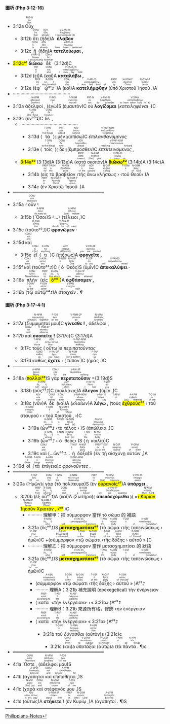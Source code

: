 #### 圖析 (Php 3:12-16)
- <rt>3:12a</rt> <RUBY><ruby><ruby>Οὐχ<rt>Not</rt></ruby><rt>οὐ</rt></ruby><rt>PRT-N</rt></RUBY> 
	- <rt>3:12b</rt> <RUBY><ruby><ruby>ὅτι<rt>that</rt></ruby><rt>ὅτι</rt></ruby><rt>CONJ</rt></RUBY> (<RUBY><ruby><ruby>ἤδη<rt>already</rt></ruby><rt>ἤδη</rt></ruby><rt>ADV</rt></RUBY>)A <RUBY><ruby><ruby><strong>ἔλαβον</strong><rt>I have obtained [it]</rt></ruby><rt>λαμβάνω</rt></ruby><rt>V-2AAI-1S</rt></RUBY> 
	- <rt>3:12c</rt> <RUBY><ruby><ruby>ἢ<rt>or</rt></ruby><rt>ἤ</rt></ruby><rt>CONJ</rt></RUBY> (<RUBY><ruby><ruby>ἤδη<rt>already</rt></ruby><rt>ἤδη</rt></ruby><rt>ADV</rt></RUBY>)A <RUBY><ruby><ruby><strong>τετελείωμαι ,</strong><rt>have been perfected</rt></ruby><rt>τελειόω</rt></ruby><rt>V-RPI-1S</rt></RUBY> 
- <mark><rt>3:12c</rt>°¹</mark> <RUBY><ruby><ruby><strong>διώκω</strong><rt>I am pursuing</rt></ruby><rt>διώκω</rt></ruby><rt>V-PAI-1S</rt></RUBY> <RUBY><ruby><ruby>δὲ<rt>however</rt></ruby><rt>δέ</rt></ruby><rt>CONJ</rt></RUBY> (<rt>3:12d</rt>)C
	- <rt>3:12d</rt> (<RUBY><ruby><ruby>εἰ<rt>if</rt></ruby><rt>εἰ</rt></ruby><rt>PRT</rt></RUBY>)A (<RUBY><ruby><ruby>καὶ<rt>also</rt></ruby><rt>καί</rt></ruby><rt>CONJ</rt></RUBY>)A <RUBY><ruby><ruby><strong>καταλάβω ,</strong><rt>I may lay hold</rt></ruby><rt>καταλαμβάνω</rt></ruby><rt>V-2AAS-1S</rt></RUBY> 
	- <rt>3:12e</rt> (<RUBY><ruby><ruby>ἐφ᾽<rt>of</rt></ruby><rt>ἐπί</rt></ruby><rt>PREP</rt></RUBY> <RUBY><ruby><ruby>ᾧ°¹⮥<rt>that for which</rt></ruby><rt>ὅς, ἥ</rt></ruby><rt>R-DSN</rt></RUBY>)A (<RUBY><ruby><ruby>καὶ<rt>also</rt></ruby><rt>καί</rt></ruby><rt>CONJ</rt></RUBY>)A <RUBY><ruby><ruby><strong>κατελήμφθην</strong><rt>I was laid hold of</rt></ruby><rt>καταλαμβάνω</rt></ruby><rt>V-API-1S</rt></RUBY> (<RUBY><ruby><ruby>ὑπὸ<rt>by</rt></ruby><rt>ὑπό</rt></ruby><rt>PREP</rt></RUBY> <RUBY><ruby><ruby>Χριστοῦ<rt>Christ</rt></ruby><rt>Χριστός</rt></ruby><rt>N-GSM-T</rt></RUBY> <RUBY><ruby><ruby>Ἰησοῦ .<rt>Jesus</rt></ruby><rt>Ἰησοῦς</rt></ruby><rt>N-GSM-P</rt></RUBY>)A
- ·············································
- <rt>3:13a</rt> <RUBY><ruby><ruby>ἀδελφοί ,<rt>Brothers</rt></ruby><rt>ἀδελφός</rt></ruby><rt>N-VPM</rt></RUBY> (<RUBY><ruby><ruby>ἐγὼ<rt>I</rt></ruby><rt>ἐγώ</rt></ruby><rt>P-1NS</rt></RUBY>)S (<RUBY><ruby><ruby>ἐμαυτὸν<rt>myself</rt></ruby><rt>ἐμαυτοῦ</rt></ruby><rt>F-1ASM</rt></RUBY>)C <RUBY><ruby><ruby>οὐ<rt>not</rt></ruby><rt>οὐ</rt></ruby><rt>PRT-N</rt></RUBY> <RUBY><ruby><ruby><strong>λογίζομαι</strong><rt>do consider</rt></ruby><rt>λογίζομαι</rt></ruby><rt>V-PNI-1S</rt></RUBY> {<RUBY><ruby><ruby><em>κατειληφέναι ·</em><rt>to have taken hold [of it]</rt></ruby><rt>καταλαμβάνω</rt></ruby><rt>V-2RAN</rt></RUBY>}C 
- <rt>3:13c</rt> (<RUBY><ruby><ruby>ἓν°³⮧<rt>One thing</rt></ruby><rt>εἷς</rt></ruby><rt>A-ASN</rt></RUBY>)C <RUBY><ruby><ruby>δέ ,<rt>however</rt></ruby><rt>δέ</rt></ruby><rt>CONJ</rt></RUBY> 
	- ·············································
		- <rt>3:13d</rt> (<RUBY><ruby><ruby>τὰ<rt>The things</rt></ruby><rt>ὁ</rt></ruby><rt>T-APN</rt></RUBY>)⦇ <RUBY><ruby><ruby>μὲν<rt>indeed</rt></ruby><rt>μέν</rt></ruby><rt>PRT</rt></RUBY> ⦈(<RUBY><ruby><ruby>ὀπίσω<rt>behind</rt></ruby><rt>ὀπίσω</rt></ruby><rt>ADV</rt></RUBY>)C <RUBY><ruby><ruby><em>ἐπιλανθανόμενος</em><rt>forgetting</rt></ruby><rt>ἐπιλανθάνω</rt></ruby><rt>V-PNP-NSM</rt></RUBY>
		- <rt>3:13e</rt> (<RUBY><ruby><ruby>τοῖς<rt>to the things</rt></ruby><rt>ὁ</rt></ruby><rt>T-DPN</rt></RUBY>)⦇ <RUBY><ruby><ruby>δὲ<rt>now</rt></ruby><rt>δέ</rt></ruby><rt>CONJ</rt></RUBY> ⦈(<RUBY><ruby><ruby>ἔμπροσθεν<rt>ahead</rt></ruby><rt>ἔμπροσθεν</rt></ruby><rt>ADV</rt></RUBY>)C <RUBY><ruby><ruby><em>ἐπεκτεινόμενος ,</em><rt>reaching forward</rt></ruby><rt>ἐπεκτείνομαι</rt></ruby><rt>V-PNP-NSM</rt></RUBY>
	- <mark><rt>3:14a</rt>°³</mark> (<rt>3:13d</rt>)A (<rt>3:13e</rt>)A (<RUBY><ruby><ruby>κατὰ<rt>toward</rt></ruby><rt>κατά</rt></ruby><rt>PREP</rt></RUBY> <RUBY><ruby><ruby>σκοπὸν<rt>[the] goal</rt></ruby><rt>σκοπός</rt></ruby><rt>N-ASM</rt></RUBY>)A <RUBY><ruby><ruby><mark><strong>διώκω°²</strong></mark><rt>I press on</rt></ruby><rt>διώκω</rt></ruby><rt>V-PAI-1S</rt></RUBY> (<rt>3:14b</rt>)A (<rt>3:14c</rt>)A
		- <rt>3:14b</rt> (<RUBY><ruby><ruby>εἰς<rt>for</rt></ruby><rt>εἰς</rt></ruby><rt>PREP</rt></RUBY> <RUBY><ruby><ruby>τὸ<rt>the</rt></ruby><rt>ὁ</rt></ruby><rt>T-ASN</rt></RUBY> <RUBY><ruby><ruby>βραβεῖον<rt>prize</rt></ruby><rt>βραβεῖον</rt></ruby><rt>N-ASN</rt></RUBY> ‹<RUBY><ruby><ruby>τῆς<rt>of the</rt></ruby><rt>ὁ</rt></ruby><rt>T-GSF</rt></RUBY> <RUBY><ruby><ruby>ἄνω<rt>upward</rt></ruby><rt>ἄνω</rt></ruby><rt>ADV</rt></RUBY> <RUBY><ruby><ruby>κλήσεως<rt>calling</rt></ruby><rt>κλῆσις</rt></ruby><rt>N-GSF</rt></RUBY> › ‹<RUBY><ruby><ruby>τοῦ<rt>-</rt></ruby><rt>ὁ</rt></ruby><rt>T-GSM</rt></RUBY> <RUBY><ruby><ruby>Θεοῦ<rt>of God</rt></ruby><rt>θεός</rt></ruby><rt>N-GSM</rt></RUBY>› )A
		- <rt>3:14c</rt> (<RUBY><ruby><ruby>ἐν<rt>in</rt></ruby><rt>ἐν</rt></ruby><rt>PREP</rt></RUBY> <RUBY><ruby><ruby>Χριστῷ<rt>Christ</rt></ruby><rt>Χριστός</rt></ruby><rt>N-DSM-T</rt></RUBY> <RUBY><ruby><ruby>Ἰησοῦ .<rt>Jesus</rt></ruby><rt>Ἰησοῦς</rt></ruby><rt>N-DSM-P</rt></RUBY>)A
- ═════════════════════════════
- <rt>3:15a</rt> ⸉<RUBY><ruby><ruby>οὖν<rt>therefore</rt></ruby><rt>οὖν</rt></ruby><rt>CONJ</rt></RUBY>⸊
	- <rt>3:15b</rt> (<RUBY><ruby><ruby>Ὅσοι<rt>As many as</rt></ruby><rt>ὅσος</rt></ruby><rt>K-NPM</rt></RUBY>)S ⸉...⸊ (<RUBY><ruby><ruby>τέλειοι ,<rt>[are] mature</rt></ruby><rt>τέλειος</rt></ruby><rt>A-NPM</rt></RUBY>)C 
- <rt>3:15c</rt> (<RUBY><ruby><ruby>τοῦτο°³⮥<rt>this</rt></ruby><rt>οὗτος</rt></ruby><rt>D-ASN</rt></RUBY>)C <RUBY><ruby><ruby><strong>φρονῶμεν ·</strong><rt>should be of mind</rt></ruby><rt>φρονέω</rt></ruby><rt>V-PAS-1P</rt></RUBY> 
- <rt>3:15d</rt> <RUBY><ruby><ruby>καὶ<rt>and</rt></ruby><rt>καί</rt></ruby><rt>CONJ</rt></RUBY> 
	- <rt>3:15e</rt> <RUBY><ruby><ruby>εἴ<rt>if [in]</rt></ruby><rt>εἰ</rt></ruby><rt>CONJ</rt></RUBY> (<RUBY><ruby><ruby>τι<rt>anything</rt></ruby><rt>τις</rt></ruby><rt>X-ASN</rt></RUBY>)C (<RUBY><ruby><ruby>ἑτέρως<rt>differently</rt></ruby><rt>ἑτέρως</rt></ruby><rt>ADV</rt></RUBY>)A <RUBY><ruby><ruby><strong>φρονεῖτε ,</strong><rt>you are minded</rt></ruby><rt>φρονέω</rt></ruby><rt>V-PAI-2P</rt></RUBY> 
- <rt>3:15f</rt> <RUBY><ruby><ruby>καὶ<rt>even</rt></ruby><rt>καί</rt></ruby><rt>CONJ</rt></RUBY> (<RUBY><ruby><ruby>τοῦτο°³⮥<rt>this</rt></ruby><rt>οὗτος</rt></ruby><rt>D-ASN</rt></RUBY>)C (<RUBY><ruby><ruby>ὁ<rt>-</rt></ruby><rt>ὁ</rt></ruby><rt>T-NSM</rt></RUBY> <RUBY><ruby><ruby>Θεὸς<rt>God</rt></ruby><rt>θεός</rt></ruby><rt>N-NSM</rt></RUBY>)S (<RUBY><ruby><ruby>ὑμῖν<rt>to you</rt></ruby><rt>σύ</rt></ruby><rt>P-2DP</rt></RUBY>)C <RUBY><ruby><ruby><strong>ἀποκαλύψει ·</strong><rt>will reveal</rt></ruby><rt>ἀποκαλύπτω</rt></ruby><rt>V-FAI-3S</rt></RUBY> 
- <rt>3:16a</rt> <RUBY><ruby><ruby>πλὴν<rt>Nevertheless</rt></ruby><rt>πλήν</rt></ruby><rt>CONJ</rt></RUBY> (<RUBY><ruby><ruby>εἰς<rt>to</rt></ruby><rt>εἰς</rt></ruby><rt>PREP</rt></RUBY> <RUBY><ruby><ruby><mark>ὃ°⁴</mark><rt>that which</rt></ruby><rt>ὅς, ἥ</rt></ruby><rt>R-ASN</rt></RUBY>)A <RUBY><ruby><ruby><strong>ἐφθάσαμεν ,</strong><rt>we have attained</rt></ruby><rt>φθάνω</rt></ruby><rt>V-AAI-1P</rt></RUBY> 
- <rt>3:16b</rt> (<RUBY><ruby><ruby>τῷ<rt>by the</rt></ruby><rt>ὁ</rt></ruby><rt>T-DSN</rt></RUBY> <RUBY><ruby><ruby>αὐτῷ°⁴⮥<rt>same</rt></ruby><rt>αὐτός</rt></ruby><rt>P-DSN</rt></RUBY>)A <RUBY><ruby><ruby><em>στοιχεῖν . ¶</em><rt>to walk</rt></ruby><rt>στοιχέω</rt></ruby><rt>V-PAN</rt></RUBY>

#### 圖析 (Php 3:17-4:1)

- <rt>3:17a</rt> (<RUBY><ruby><ruby>Συμμιμηταί<rt>Imitators together</rt></ruby><rt>συμμιμητής</rt></ruby><rt>N-NPM</rt></RUBY> <RUBY><ruby><ruby>μου<rt>of me</rt></ruby><rt>ἐγώ</rt></ruby><rt>P-1GS</rt></RUBY>)C <RUBY><ruby><ruby><strong>γίνεσθε ! ,</strong><rt>be</rt></ruby><rt>γίνομαι</rt></ruby><rt>V-PNM-2P</rt></RUBY> <RUBY><ruby><ruby>ἀδελφοί ,<rt>brothers</rt></ruby><rt>ἀδελφός</rt></ruby><rt>N-VPM</rt></RUBY> 
- <rt>3:17b</rt> <RUBY><ruby><ruby>καὶ<rt>and</rt></ruby><rt>καί</rt></ruby><rt>CONJ</rt></RUBY> <RUBY><ruby><ruby><strong>σκοπεῖτε !</strong><rt>observe</rt></ruby><rt>σκοπέω</rt></ruby><rt>V-PAM-2P</rt></RUBY> {<rt>3:17c</rt>}C {<rt>3:17d</rt>}A
	- <rt>3:17c</rt> <RUBY><ruby><ruby>τοὺς<rt>those</rt></ruby><rt>ὁ</rt></ruby><rt>T-APM</rt></RUBY> (<RUBY><ruby><ruby>οὕτω<rt>thus</rt></ruby><rt>οὕτω, οὕτως</rt></ruby><rt>ADV</rt></RUBY>)a <RUBY><ruby><ruby><em>περιπατοῦντας</em><rt>walking</rt></ruby><rt>περιπατέω</rt></ruby><rt>V-PAP-APM</rt></RUBY>
	- <rt>3:17d</rt> <RUBY><ruby><ruby>καθὼς<rt>as</rt></ruby><rt>καθώς</rt></ruby><rt>CONJ</rt></RUBY> <RUBY><ruby><ruby><strong>ἔχετε</strong><rt>you have</rt></ruby><rt>ἔχω</rt></ruby><rt>V-PAI-2P</rt></RUBY> +(<RUBY><ruby><ruby>τύπον<rt>[for] a pattern</rt></ruby><rt>τύπος</rt></ruby><rt>N-ASM</rt></RUBY>)C (<RUBY><ruby><ruby>ἡμᾶς .<rt>us</rt></ruby><rt>ἐγώ</rt></ruby><rt>P-1AP</rt></RUBY>)C
- ———————————————
- <rt>3:18a</rt> (<RUBY><ruby><ruby><mark>πολλοὶ°⁵</mark><rt>Many</rt></ruby><rt>πολύς</rt></ruby><rt>A-NPM</rt></RUBY>)S <RUBY><ruby><ruby>γὰρ<rt>for</rt></ruby><rt>γάρ</rt></ruby><rt>CONJ</rt></RUBY> <RUBY><ruby><ruby><strong>περιπατοῦσιν</strong><rt>are walking</rt></ruby><rt>περιπατέω</rt></ruby><rt>V-PAI-3P</rt></RUBY> ={<rt>3:19d</rt>}S
	- <rt>3:18b</rt> (<RUBY><ruby><ruby>οὓς°⁵⮥<rt>[of] whom</rt></ruby><rt>ὅς, ἥ</rt></ruby><rt>R-APM</rt></RUBY>)C (<RUBY><ruby><ruby>πολλάκις<rt>often</rt></ruby><rt>πολλάκις</rt></ruby><rt>ADV</rt></RUBY>)A <RUBY><ruby><ruby><strong>ἔλεγον</strong><rt>I told</rt></ruby><rt>λέγω</rt></ruby><rt>V-IAI-1S</rt></RUBY> (<RUBY><ruby><ruby>ὑμῖν ,<rt>you</rt></ruby><rt>σύ</rt></ruby><rt>P-2DP</rt></RUBY>)C 
	- <rt>3:18c</rt> (<RUBY><ruby><ruby>νῦν<rt>now</rt></ruby><rt>νῦν</rt></ruby><rt>ADV</rt></RUBY>)A <RUBY><ruby><ruby>δὲ<rt>indeed</rt></ruby><rt>δέ</rt></ruby><rt>CONJ</rt></RUBY> (<RUBY><ruby><ruby>καὶ<rt>even</rt></ruby><rt>καί</rt></ruby><rt>CONJ</rt></RUBY>)A {<RUBY><ruby><ruby><em>κλαίων</em><rt>weeping</rt></ruby><rt>κλαίω</rt></ruby><rt>V-PAP-NSM</rt></RUBY>}A <RUBY><ruby><ruby><strong>λέγω ,</strong><rt>I say</rt></ruby><rt>λέγω</rt></ruby><rt>V-PAI-1S</rt></RUBY> (<RUBY><ruby><ruby>τοὺς<rt>-</rt></ruby><rt>ὁ</rt></ruby><rt>T-APM</rt></RUBY> <RUBY><ruby><ruby><mark>ἐχθροὺς°⁶</mark><rt>[as] enemies</rt></ruby><rt>ἐχθρός</rt></ruby><rt>A-APM</rt></RUBY> ‹ <RUBY><ruby><ruby>τοῦ<rt>of the</rt></ruby><rt>ὁ</rt></ruby><rt>T-GSM</rt></RUBY> <RUBY><ruby><ruby>σταυροῦ<rt>cross</rt></ruby><rt>σταυρός</rt></ruby><rt>N-GSM</rt></RUBY> › ‹ <RUBY><ruby><ruby>τοῦ<rt>-</rt></ruby><rt>ὁ</rt></ruby><rt>T-GSM</rt></RUBY> <RUBY><ruby><ruby>Χριστοῦ ,<rt>of Christ</rt></ruby><rt>Χριστός</rt></ruby><rt>N-GSM-T</rt></RUBY> ›)C
		- <rt>3:19a</rt> (<RUBY><ruby><ruby>ὧν°⁶⮥<rt>whose</rt></ruby><rt>ὅς, ἥ</rt></ruby><rt>R-GPM</rt></RUBY> ‹<RUBY><ruby><ruby>τὸ<rt>-</rt></ruby><rt>ὁ</rt></ruby><rt>T-NSN</rt></RUBY> <RUBY><ruby><ruby>τέλος<rt>end [is]</rt></ruby><rt>τέλος</rt></ruby><rt>N-NSN</rt></RUBY> › )S (<RUBY><ruby><ruby>ἀπώλεια ,<rt>destruction</rt></ruby><rt>ἀπώλεια</rt></ruby><rt>N-NSF</rt></RUBY>)C 
		- <rt>3:19b</rt> (<RUBY><ruby><ruby>ὧν°⁶⮥<rt>whose</rt></ruby><rt>ὅς, ἥ</rt></ruby><rt>R-GPM</rt></RUBY> ‹<RUBY><ruby><ruby>ὁ<rt>-</rt></ruby><rt>ὁ</rt></ruby><rt>T-NSM</rt></RUBY> <RUBY><ruby><ruby>θεὸς<rt>God [is]</rt></ruby><rt>θεός</rt></ruby><rt>N-NSM</rt></RUBY>› )S (<RUBY><ruby><ruby>ἡ<rt>the</rt></ruby><rt>ὁ</rt></ruby><rt>T-NSF</rt></RUBY> <RUBY><ruby><ruby>κοιλία<rt>belly</rt></ruby><rt>κοιλία</rt></ruby><rt>N-NSF</rt></RUBY>)C
		- <rt>3:19c</rt> <RUBY><ruby><ruby>καὶ<rt>and</rt></ruby><rt>καί</rt></ruby><rt>CONJ</rt></RUBY> (...ὧν°⁶⮥... <RUBY><ruby><ruby>ἡ<rt>-</rt></ruby><rt>ὁ</rt></ruby><rt>T-NSF</rt></RUBY> <RUBY><ruby><ruby>δόξα<rt>glory</rt></ruby><rt>δόξα</rt></ruby><rt>N-NSF</rt></RUBY>)S (<RUBY><ruby><ruby>ἐν<rt>[is] in</rt></ruby><rt>ἐν</rt></ruby><rt>PREP</rt></RUBY> <RUBY><ruby><ruby>τῇ<rt>the</rt></ruby><rt>ὁ</rt></ruby><rt>T-DSF</rt></RUBY> <RUBY><ruby><ruby>αἰσχύνῃ<rt>shame</rt></ruby><rt>αἰσχύνη</rt></ruby><rt>N-DSF</rt></RUBY> <RUBY><ruby><ruby>αὐτῶν ,<rt>of them</rt></ruby><rt>αὐτός</rt></ruby><rt>P-GPM</rt></RUBY>)A 
- <rt>3:19d</rt> <RUBY><ruby><ruby>οἱ<rt>those</rt></ruby><rt>ὁ</rt></ruby><rt>T-NPM</rt></RUBY> (<RUBY><ruby><ruby>τὰ<rt>things</rt></ruby><rt>ὁ</rt></ruby><rt>T-APN</rt></RUBY> <RUBY><ruby><ruby>ἐπίγεια<rt>earthly</rt></ruby><rt>ἐπίγειος</rt></ruby><rt>A-APN</rt></RUBY>)c <RUBY><ruby><ruby><em>φρονοῦντες .</em><rt>minding</rt></ruby><rt>φρονέω</rt></ruby><rt>V-PAP-NPM</rt></RUBY>
- ═════════════════════════════
- <rt>3:20a</rt> (<RUBY><ruby><ruby>Ἡμῶν<rt>Of us</rt></ruby><rt>ἐγώ</rt></ruby><rt>P-1GP</rt></RUBY>)⦇ <RUBY><ruby><ruby>γὰρ<rt>for</rt></ruby><rt>γάρ</rt></ruby><rt>CONJ</rt></RUBY> (<RUBY><ruby><ruby>τὸ<rt>the</rt></ruby><rt>ὁ</rt></ruby><rt>T-NSN</rt></RUBY> <RUBY><ruby><ruby>πολίτευμα<rt>citizenship</rt></ruby><rt>πολίτευμα</rt></ruby><rt>N-NSN</rt></RUBY>)S (<RUBY><ruby><ruby>ἐν<rt>in</rt></ruby><rt>ἐν</rt></ruby><rt>PREP</rt></RUBY> <RUBY><ruby><ruby><mark>οὐρανοῖς°⁷</mark><rt>[the] heavens</rt></ruby><rt>οὐρανός</rt></ruby><rt>N-DPM</rt></RUBY>)A <RUBY><ruby><ruby><strong>ὑπάρχει ,</strong><rt>exists</rt></ruby><rt>ὑπάρχω</rt></ruby><rt>V-PAI-3S</rt></RUBY> 
	- <rt>3:20b</rt> (<RUBY><ruby><ruby>ἐξ<rt>from</rt></ruby><rt>ἐκ</rt></ruby><rt>PREP</rt></RUBY> <RUBY><ruby><ruby>οὗ°⁷⮥<rt>whence</rt></ruby><rt>ὅς, ἥ</rt></ruby><rt>R-GSM</rt></RUBY>)A (<RUBY><ruby><ruby>καὶ<rt>also</rt></ruby><rt>καί</rt></ruby><rt>CONJ</rt></RUBY>)A (<RUBY><ruby><ruby>Σωτῆρα<rt>a Savior</rt></ruby><rt>σωτήρ</rt></ruby><rt>N-ASM</rt></RUBY>)⦇ <RUBY><ruby><ruby><strong>ἀπεκδεχόμεθα</strong><rt>we are awaiting</rt></ruby><rt>ἀπεκδέχομαι</rt></ruby><rt>V-PNI-1P</rt></RUBY> ⦈( =<mark>‹ <RUBY><ruby><ruby>Κύριον<rt>[the] Lord</rt></ruby><rt>κύριος</rt></ruby><rt>N-ASM</rt></RUBY> <RUBY><ruby><ruby>Ἰησοῦν<rt>Jesus</rt></ruby><rt>Ἰησοῦς</rt></ruby><rt>N-ASM-P</rt></RUBY> <RUBY><ruby><ruby>Χριστόν ,<rt>Christ</rt></ruby><rt>Χριστός</rt></ruby><rt>N-ASM-T</rt></RUBY> ›°⁸</mark> )C
		- ··········· 理解甲：把 σύμμορφον 當作 τὸ σῶμα 的 補語 
		- <rt>3:21a</rt> (<RUBY><ruby><ruby>ὃς°⁸⮥<rt>who</rt></ruby><rt>ὅς, ἥ</rt></ruby><rt>R-NSM</rt></RUBY>)S <RUBY><ruby><ruby><mark><strong>μετασχηματίσει°⁹</strong></mark><rt>will transform</rt></ruby><rt>μετασχηματίζω</rt></ruby><rt>V-FAI-3S</rt></RUBY> (<RUBY><ruby><ruby>τὸ<rt>the</rt></ruby><rt>ὁ</rt></ruby><rt>T-ASN</rt></RUBY> <RUBY><ruby><ruby>σῶμα<rt>body</rt></ruby><rt>σῶμα</rt></ruby><rt>N-ASN</rt></RUBY> ‹<RUBY><ruby><ruby>τῆς<rt>-</rt></ruby><rt>ὁ</rt></ruby><rt>T-GSF</rt></RUBY> <RUBY><ruby><ruby>ταπεινώσεως<rt>of humiliation</rt></ruby><rt>ταπείνωσις</rt></ruby><rt>N-GSF</rt></RUBY> › <RUBY><ruby><ruby>ἡμῶν<rt>of us</rt></ruby><rt>ἐγώ</rt></ruby><rt>P-1GP</rt></RUBY>)C +(<RUBY><ruby><ruby>σύμμορφον<rt>conformed</rt></ruby><rt>σύμμορφος</rt></ruby><rt>A-ASN</rt></RUBY> «<RUBY><ruby><ruby>τῷ<rt>to the</rt></ruby><rt>ὁ</rt></ruby><rt>T-DSN</rt></RUBY> <RUBY><ruby><ruby>σώματι<rt>body</rt></ruby><rt>σῶμα</rt></ruby><rt>N-DSN</rt></RUBY> ‹<RUBY><ruby><ruby>τῆς<rt>of the</rt></ruby><rt>ὁ</rt></ruby><rt>T-GSF</rt></RUBY> <RUBY><ruby><ruby>δόξης<rt>glory</rt></ruby><rt>δόξα</rt></ruby><rt>N-GSF</rt></RUBY> › <RUBY><ruby><ruby>αὐτοῦ<rt>of Himself</rt></ruby><rt>αὐτός</rt></ruby><rt>P-GSM</rt></RUBY> » )C 
		- ··········· 理解乙：把 σύμμορφον 當作 μετασχηματίσει 的 狀語 
		- <rt>3:21a</rt> (<RUBY><ruby><ruby>ὃς°⁸⮥<rt>who</rt></ruby><rt>ὅς, ἥ</rt></ruby><rt>R-NSM</rt></RUBY>)S <RUBY><ruby><ruby><mark><strong>μετασχηματίσει°⁹</strong></mark><rt>will transform</rt></ruby><rt>μετασχηματίζω</rt></ruby><rt>V-FAI-3S</rt></RUBY> (<RUBY><ruby><ruby>τὸ<rt>the</rt></ruby><rt>ὁ</rt></ruby><rt>T-ASN</rt></RUBY> <RUBY><ruby><ruby>σῶμα<rt>body</rt></ruby><rt>σῶμα</rt></ruby><rt>N-ASN</rt></RUBY> ‹<RUBY><ruby><ruby>τῆς<rt>-</rt></ruby><rt>ὁ</rt></ruby><rt>T-GSF</rt></RUBY> <RUBY><ruby><ruby>ταπεινώσεως<rt>of humiliation</rt></ruby><rt>ταπείνωσις</rt></ruby><rt>N-GSF</rt></RUBY> › <RUBY><ruby><ruby>ἡμῶν<rt>of us</rt></ruby><rt>ἐγώ</rt></ruby><rt>P-1GP</rt></RUBY>)C 
			- (<RUBY><ruby><ruby>σύμμορφον<rt>conformed</rt></ruby><rt>σύμμορφος</rt></ruby><rt>A-ASN</rt></RUBY> «<RUBY><ruby><ruby>τῷ<rt>to the</rt></ruby><rt>ὁ</rt></ruby><rt>T-DSN</rt></RUBY> <RUBY><ruby><ruby>σώματι<rt>body</rt></ruby><rt>σῶμα</rt></ruby><rt>N-DSN</rt></RUBY> ‹<RUBY><ruby><ruby>τῆς<rt>of the</rt></ruby><rt>ὁ</rt></ruby><rt>T-GSF</rt></RUBY> <RUBY><ruby><ruby>δόξης<rt>glory</rt></ruby><rt>δόξα</rt></ruby><rt>N-GSF</rt></RUBY> › <RUBY><ruby><ruby>αὐτοῦ<rt>of Himself</rt></ruby><rt>αὐτός</rt></ruby><rt>P-GSM</rt></RUBY> » )A°⁹⮥
			- ·········· 理解A：<rt>3:21b</rt> 補充說明 (epexegetical) τὴν ἐνέργειαν 
			- (<RUBY><ruby><ruby>κατὰ<rt>according to</rt></ruby><rt>κατά</rt></ruby><rt>PREP</rt></RUBY> «<RUBY><ruby><ruby>τὴν<rt>the</rt></ruby><rt>ὁ</rt></ruby><rt>T-ASF</rt></RUBY> <RUBY><ruby><ruby>ἐνέργειαν<rt>working</rt></ruby><rt>ἐνέργεια</rt></ruby><rt>N-ASF</rt></RUBY>» +« <rt>3:21b</rt>» )A°⁹⮥
			- ·········· 理解B：<rt>3:21b</rt> 來源所有格，修飾 τὴν ἐνέργειαν 
			- (<RUBY><ruby><ruby>κατὰ<rt>according to</rt></ruby><rt>κατά</rt></ruby><rt>PREP</rt></RUBY> «<RUBY><ruby><ruby>τὴν<rt>the</rt></ruby><rt>ὁ</rt></ruby><rt>T-ASF</rt></RUBY> <RUBY><ruby><ruby>ἐνέργειαν<rt>working</rt></ruby><rt>ἐνέργεια</rt></ruby><rt>N-ASF</rt></RUBY>» « <rt>3:21b</rt>» )A°⁹⮥
				- <rt>3:21b</rt> <RUBY><ruby><ruby>τοῦ<rt>-</rt></ruby><rt>ὁ</rt></ruby><rt>T-GSN</rt></RUBY> <RUBY><ruby><ruby><em>δύνασθαι</em><rt>enabling</rt></ruby><rt>δύναμαι</rt></ruby><rt>V-PNN</rt></RUBY> (<RUBY><ruby><ruby>αὐτὸν<rt>Him</rt></ruby><rt>αὐτός</rt></ruby><rt>P-ASM</rt></RUBY>)s  (<rt>3:21c</rt>)c
					- <rt>3:21c</rt> (<RUBY><ruby><ruby>καὶ<rt>even</rt></ruby><rt>καί</rt></ruby><rt>CONJ</rt></RUBY>)a <RUBY><ruby><ruby><em>ὑποτάξαι</em><rt>to subdue</rt></ruby><rt>ὑποτάσσω</rt></ruby><rt>V-2AAN</rt></RUBY> (<RUBY><ruby><ruby>αὑτῷ<rt>to Himself</rt></ruby><rt>αὐτός</rt></ruby><rt>P-DSM</rt></RUBY>)a (<RUBY><ruby><ruby>τὰ<rt>-</rt></ruby><rt>ὁ</rt></ruby><rt>T-APN</rt></RUBY> <RUBY><ruby><ruby>πάντα . ¶<rt>all things</rt></ruby><rt>πᾶς</rt></ruby><rt>A-APN</rt></RUBY>)c
- ═════════════════════════════
- <rt>4:1a</rt> <RUBY><ruby><ruby>Ὥστε ,<rt>Therefore</rt></ruby><rt>ὥστε</rt></ruby><rt>CONJ</rt></RUBY> (<RUBY><ruby><ruby>ἀδελφοί<rt>brothers</rt></ruby><rt>ἀδελφός</rt></ruby><rt>N-VPM</rt></RUBY> <RUBY><ruby><ruby>μου<rt>of me</rt></ruby><rt>ἐγώ</rt></ruby><rt>P-1GS</rt></RUBY>)S 
- <rt>4:1b</rt> (<RUBY><ruby><ruby>ἀγαπητοὶ<rt>beloved</rt></ruby><rt>ἀγαπητός</rt></ruby><rt>A-VPM</rt></RUBY> <RUBY><ruby><ruby>καὶ<rt>and</rt></ruby><rt>καί</rt></ruby><rt>CONJ</rt></RUBY> <RUBY><ruby><ruby>ἐπιπόθητοι ,<rt>longed for</rt></ruby><rt>ἐπιπόθητος</rt></ruby><rt>A-VPM</rt></RUBY>)S
- <rt>4:1c</rt> (<RUBY><ruby><ruby>χαρὰ<rt>[the] joy</rt></ruby><rt>χαρά</rt></ruby><rt>N-VSF</rt></RUBY> <RUBY><ruby><ruby>καὶ<rt>and</rt></ruby><rt>καί</rt></ruby><rt>CONJ</rt></RUBY> <RUBY><ruby><ruby>στέφανός<rt>crown</rt></ruby><rt>στέφανος</rt></ruby><rt>N-VSM</rt></RUBY> <RUBY><ruby><ruby>μου ,<rt>of me</rt></ruby><rt>ἐγώ</rt></ruby><rt>P-1GS</rt></RUBY>)S 
- <rt>4:1d</rt> (<RUBY><ruby><ruby>οὕτως<rt>in this way</rt></ruby><rt>οὕτω, οὕτως</rt></ruby><rt>ADV</rt></RUBY>)A <RUBY><ruby><ruby><strong>στήκετε !</strong><rt>stand firm</rt></ruby><rt>στήκω</rt></ruby><rt>V-PAM-2P</rt></RUBY> (<RUBY><ruby><ruby>ἐν<rt>in</rt></ruby><rt>ἐν</rt></ruby><rt>PREP</rt></RUBY> <RUBY><ruby><ruby>Κυρίῳ ,<rt>[the] Lord</rt></ruby><rt>κύριος</rt></ruby><rt>N-DSM</rt></RUBY>)A (<RUBY><ruby><ruby>ἀγαπητοί . ¶<rt>beloved</rt></ruby><rt>ἀγαπητός</rt></ruby><rt>A-VPM</rt></RUBY>)S





---
[Philippians-Notes↵](Philippians-Notes.md)